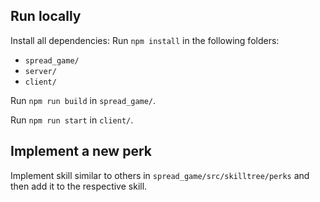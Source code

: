 ## Run locally

Install all dependencies:
Run `npm install` in the following folders: 
- `spread_game/`
- `server/`
- `client/`

Run `npm run build` in `spread_game/`.

Run ```npm run start``` in `client/`.

## Implement a new perk

Implement skill similar to others in `spread_game/src/skilltree/perks` and then add it to the respective skill.
